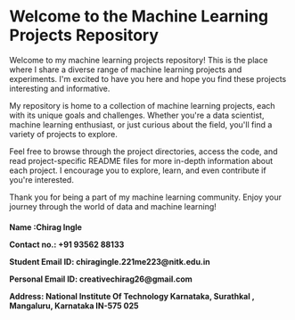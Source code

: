 # Welcome to the Machine Learning Projects Repository

Welcome to my machine learning projects repository! This is the place where I share a diverse range of machine learning projects and experiments. I'm excited to have you here and hope you find these projects interesting and informative.

My repository is home to a collection of machine learning projects, each with its unique goals and challenges. Whether you're a data scientist, machine learning enthusiast, or just curious about the field, you'll find a variety of projects to explore.

Feel free to browse through the project directories, access the code, and read project-specific README files for more in-depth information about each project. I encourage you to explore, learn, and even contribute if you're interested.

Thank you for being a part of my machine learning community. Enjoy your journey through the world of data and machine learning!

<h4><p>Name :Chirag Ingle</p>
<p>Contact no.: +91 93562 88133</p>
<p>Student Email ID: chiragingle.221me223@nitk.edu.in</p>
<p>Personal Email ID: creativechirag26@gmail.com</p>
<p>Address: National Institute Of Technology Karnataka, Surathkal , Mangaluru, Karnataka IN-575 025</p>
</h4>

